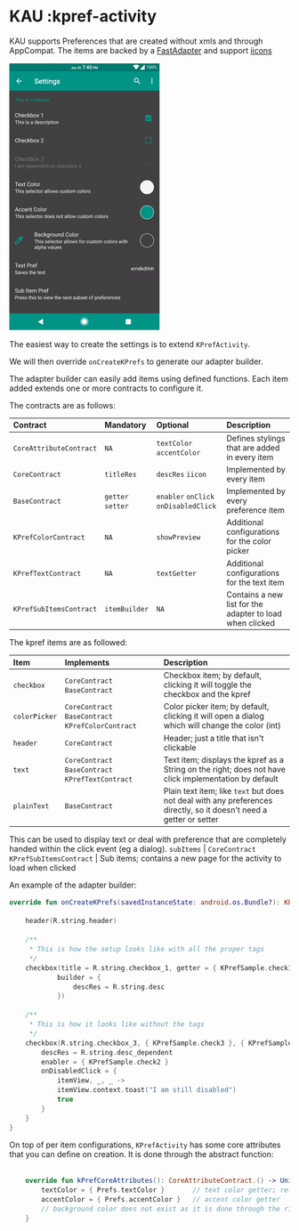 # KAU :kpref-activity

KAU supports Preferences that are created without xmls and through AppCompat. 
The items are backed by a [FastAdapter](https://github.com/mikepenz/FastAdapter) and support [iicons](https://github.com/mikepenz/Android-Iconics)

![KPref Items Gif](https://raw.githubusercontent.com/AllanWang/Storage-Hub/master/kau/kau_kpref_items.gif)

The easiest way to create the settings is to extend `KPrefActivity`.

We will then override `onCreateKPrefs` to generate our adapter builder.

The adapter builder can easily add items using defined functions. 
Each item added extends one or more contracts to configure it.

The contracts are as follows:

Contract | Mandatory | Optional | Description
:--- | :--- | :--- | :---
`CoreAttributeContract` | `NA` | `textColor` `accentColor` | Defines stylings that are added in every item
`CoreContract` | `titleRes` | `descRes` `iicon` | Implemented by every item
`BaseContract` | `getter` `setter` | `enabler` `onClick` `onDisabledClick` | Implemented by every preference item
`KPrefColorContract` | `NA` | `showPreview` | Additional configurations for the color picker
`KPrefTextContract` | `NA` | `textGetter` | Additional configurations for the text item
`KPrefSubItemsContract` | `itemBuilder` | `NA` | Contains a new list for the adapter to load when clicked

The kpref items are as followed:

Item | Implements | Description
:--- | :--- | :---
`checkbox` | `CoreContract` `BaseContract` | Checkbox item; by default, clicking it will toggle the checkbox and the kpref
`colorPicker` | `CoreContract` `BaseContract` `KPrefColorContract` | Color picker item; by default, clicking it will open a dialog which will change the color (int)
`header` | `CoreContract` | Header; just a title that isn't clickable
`text` | `CoreContract` `BaseContract` `KPrefTextContract` | Text item; displays the kpref as a String on the right; does not have click implementation by default
`plainText` | `BaseContract` | Plain text item; like `text` but does not deal with any preferences directly, so it doesn't need a getter or setter
This can be used to display text or deal with preference that are completely handed within the click event (eg a dialog).
`subItems` | `CoreContract` `KPrefSubItemsContract` | Sub items; contains a new page for the activity to load when clicked
 
An example of the adapter builder:
 
```kotlin
override fun onCreateKPrefs(savedInstanceState: android.os.Bundle?): KPrefAdapterBuilder.() -> Unit = {

	header(R.string.header)

	/**
	 * This is how the setup looks like with all the proper tags
	 */
	checkbox(title = R.string.checkbox_1, getter = { KPrefSample.check1 }, setter = { KPrefSample.check1 = it },
			builder = {
				descRes = R.string.desc
			})
			
	/**
	 * This is how it looks like without the tags
	 */
	checkbox(R.string.checkbox_3, { KPrefSample.check3 }, { KPrefSample.check3 = it }) {
		descRes = R.string.desc_dependent
		enabler = { KPrefSample.check2 }
		onDisabledClick = {
			itemView, _, _ ->
			itemView.context.toast("I am still disabled")
			true
		}
	}
}
```

On top of per item configurations, `KPrefActivity` has some core attributes that you can define on creation.
It is done through the abstract function:

```kotlin

    override fun kPrefCoreAttributes(): CoreAttributeContract.() -> Unit = {
        textColor = { Prefs.textColor }       // text color getter; refreshes automatically on reload
        accentColor = { Prefs.accentColor }   // accent color getter
        // background color does not exist as it is done through the ripple canvas
    }
    
```